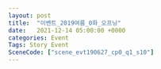 ```yaml
---
layout: post
title:  "이벤트_2019여름_0화_오프닝"
date:   2021-12-14 05:00:00 +0000
categories: Event
Tags: Story Event
SceneCode: ["scene_evt190627_cp0_q1_s10"]
---
```

